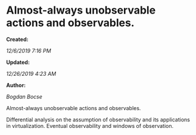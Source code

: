 Almost-always unobservable actions and observables.
===================================================

**Created:**

_12/6/2019 7:16 PM_

**Updated:**

_12/26/2019 4:23 AM_

**Author:**

_Bogdan Bocse_

  

Almost-always unobservable actions and observables.

Differential analysis on the assumption of observability and its applications in virtualization. Eventual observability and windows of observation.